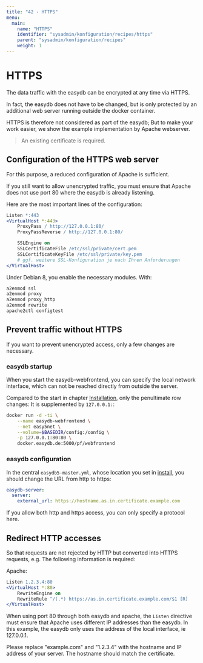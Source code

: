 ```yaml
---
title: "42 - HTTPS"
menu:
  main:
    name: "HTTPS"
    identifier: "sysadmin/konfiguration/recipes/https"
    parent: "sysadmin/konfiguration/recipes"
    weight: 1
---
```

# HTTPS

The data traffic with the easydb can be encrypted at any time via HTTPS.

In fact, the easydb does not have to be changed, but is only protected by an additional web server running outside the docker container.

HTTPS is therefore not considered as part of the easydb; But to make your work easier, we show the example implementation by Apache webserver.

> An existing certificate is required.

## Configuration of the HTTPS web server


For this purpose, a reduced configuration of Apache is sufficient.

If you still want to allow unencrypted traffic, you must ensure that Apache does not use port 80 where the easydb is already listening.

Here are the most important lines of the configuration:

```apache
Listen *:443
<VirtualHost *:443>
    ProxyPass / http://127.0.0.1:80/
    ProxyPassReverse / http://127.0.0.1:80/

    SSLEngine on
    SSLCertificateFile /etc/ssl/private/cert.pem
    SSLCertificateKeyFile /etc/ssl/private/key.pem
    # ggf. weitere SSL-Konfiguration je nach Ihren Anforderungen
</VirtualHost>
```

Under Debian 8, you enable the necessary modules. With:

```apache
a2enmod ssl
a2enmod proxy
a2enmod proxy_http
a2enmod rewrite
apache2ctl configtest
```

## Prevent traffic without HTTPS

If you want to prevent unencrypted access, only a few changes are necessary.

### easydb startup

When you start the easydb-webfrontend, you can specify the local network interface, which can not be reached directly from outside the server.

Compared to the start in chapter [Installation](../../installation), only the penultimate row changes: It is supplemented by `127.0.0.1:`:

```bash
docker run -d -ti \
    --name easydb-webfrontend \
    --net easy5net \
    --volume=$BASEDIR/config:/config \
    -p 127.0.0.1:80:80 \
    docker.easydb.de:5000/pf/webfrontend
```

### easydb configuration

In the central `easydb5-master.yml`, whose location you set in [install](../../installation), you should change the URL from http to https:

```yaml
easydb-server:
  server:
    external_url: https://hostname.as.in.certificate.example.com
```

If you allow both http and https access, you can only specify a protocol here.

## Redirect HTTP accesses

So that requests are not rejected by HTTP but converted into HTTPS requests, e.g. The following information is required:

Apache:

```apache
Listen 1.2.3.4:80
<VirtualHost *:80>
    RewriteEngine on
    RewriteRule ^/(.*) https://as.in.certificate.example.com/$1 [R]
</VirtualHost>
```

When using port 80 through both easydb and apache, the `Listen` directive must ensure that Apache uses different IP addresses than the easydb. In this example, the easydb only uses the address of the local interface, ie 127.0.0.1.

Please replace "example.com" and "1.2.3.4" with the hostname and IP address of your server. The hostname should match the certificate.
